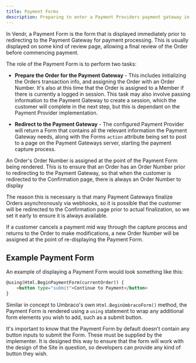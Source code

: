 ```yaml
---
title: Payment Forms
description: Preparing to enter a Payment Providers payment gateway in Vendr, the eCommerce solution for Umbraco
---
```


In Vendr, a Payment Form is the form that is displayed immediately prior to redirecting to the Payment Gateway for payment processing. This is usually displayed on some kind of review page, allowing a final review of the Order before commencing payment.

The role of the Payment Form is to perform two tasks:

* **Prepare the Order for the Payment Gateway** - This includes initializing the Orders transaction info, and assigning the Order with an Order Number. It's also at this time that the Order is assigned to a Member if there is currently a logged in session. This task may also involve passing information to the Payment Gateway to create a session, which the customer will complete in the next step, but this is dependant on the Payment Provider implementation.

* **Redirect to the Payment Gateway** - The configured Payment Provider will return a Form that contains all the relevant information the Payment Gateway needs, along with the Forms `action` attribute being set to post to a page on the Payment Gateways server, starting the payment capture process.

<message-box type="warn" heading="Important">

An Order's Order Number is assigned at the point of the Payment Form being rendered. This is to ensure that an Order has an Order Number prior to redirecting to the Payment Gateway, so that when the customer is redirected to the Confirmation page, there is always an Order Number to display

The reason this is necessary is that many Payment Gateways finalize Orders asynchronously via webhooks, so it is possible that the customer will be redirected to the Confirmation page prior to actual finalization, so we set it early to ensure it is always available.

If a customer cancels a payment mid way through the capture process and returns to the Order to make modifications, a new Order Number will be assigned at the point of re-displaying the Payment Form.

</message-box>

## Example Payment Form

An example of displaying a Payment Form would look something like this:

````html
@using(Html.BeginPaymentForm(currentOrder)) {
    <button type="submit">Continue to Payment</button>
}

````

Similar in concept to Umbraco's own `Html.BeginUmbracoForm()` method, the Payment Form is rendered using a `using` statement to wrap any additional form elements you wish to add, such as a submit button. 

<message-box type="warn" heading="Important">

It's important to know that the Payment Form by default doesn't contain any button inputs to submit the Form. These must be supplied by the implementer. It is designed this way to ensure that the form will work with the design of the Site in question, so developers can provide any kind of button they wish.

</message-box>

